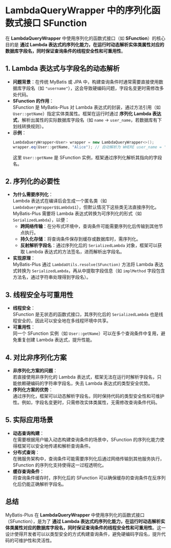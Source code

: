 # LambdaQueryWrapper 中的序列化函数式接口 SFunction

在 **LambdaQueryWrapper** 中使用序列化的函数式接口（如 **SFunction**）的核心目的是 **通过 Lambda 表达式的序列化能力，在运行时动态解析实体类属性对应的数据库字段名，同时保证查询条件的线程安全性和可重用性**。

## 1. Lambda 表达式与字段名的动态解析
- **问题背景**：在传统 MyBatis 或 JPA 中，构建查询条件时通常需要直接使用数据库字段名（如 `"username"`），这会导致硬编码问题，字段名变更时需修改多处代码。
- **SFunction 的作用**：  
  SFunction 是 MyBatis-Plus 对 Lambda 表达式的封装，通过方法引用（如 `User::getName`）指定实体类属性。框架在运行时通过 **序列化 Lambda 表达式**，解析出属性的实际数据库字段名（如 `name` → `user_name`，若数据库有下划线转换规则）。
- **示例**：
  ```java
  LambdaQueryWrapper<User> wrapper = new LambdaQueryWrapper<>();
  wrapper.eq(User::getName, "Alice"); // 自动解析为 WHERE user_name = 'Alice'
  ```
  这里 `User::getName` 是 SFunction 实例，框架通过序列化解析其指向的字段名。

## 2. 序列化的必要性
- **为什么需要序列化**：  
  Lambda 表达式在编译后会生成一个匿名类（如 `LambdaQueryWrapper$$Lambda$1`），但默认情况下这些类无法直接序列化。MyBatis-Plus 需要将 Lambda 表达式转换为可序列化的形式（如 `SerializedLambda`），以便：
    - **跨网络传输**：在分布式环境中，查询条件可能需要序列化后传输到其他节点执行。
    - **持久化存储**：将查询条件保存到缓存或数据库时，需序列化。
    - **反射解析字段名**：通过序列化后的 `SerializedLambda` 对象，框架可以获取 Lambda 表达式的方法签名，进而解析出字段名。
- **实现原理**：  
  MyBatis-Plus 通过 `LambdaUtils.resolve(SFunction)` 方法将 Lambda 表达式转换为 `SerializedLambda`，再从中提取字段信息（如 `implMethod` 字段包含方法名，通过字符串处理得到字段名）。

## 3. 线程安全与可重用性
- **线程安全**：  
  SFunction 是无状态的函数式接口，其序列化后的 `SerializedLambda` 也是线程安全的，因此可以安全地在多线程环境中共享。
- **可重用性**：  
  同一个 SFunction 实例（如 `User::getName`）可以在多个查询条件中复用，避免重复创建 Lambda 表达式，提升性能。

## 4. 对比非序列化方案
- **非序列化方案的问题**：  
  若直接使用非序列化的 Lambda 表达式，框架无法在运行时解析字段名，只能依赖硬编码的字符串字段名，失去 Lambda 表达式的类型安全优势。
- **序列化方案的优势**：  
  通过序列化，框架可以动态解析字段名，同时保持代码的类型安全性和可维护性。例如，字段名变更时，只需修改实体类属性，无需修改查询条件代码。

## 5. 实际应用场景
- **动态查询构建**：  
  在需要根据用户输入动态构建查询条件的场景中，SFunction 的序列化能力使得框架可以安全地传递和解析查询条件。
- **分布式查询**：  
  在微服务架构中，查询条件可能需要序列化后通过网络传输到其他服务执行，SFunction 的序列化支持使得这一过程透明化。
- **缓存查询条件**：  
  将查询条件缓存时，序列化后的 SFunction 可以确保缓存的查询条件在反序列化后仍能正确解析字段名。

## 总结
MyBatis-Plus 在 **LambdaQueryWrapper** 中使用序列化的函数式接口（SFunction），是为了 **通过 Lambda 表达式的序列化能力，在运行时动态解析实体类属性对应的数据库字段名，同时保证查询条件的线程安全性和可重用性**。这一设计使得开发者可以以类型安全的方式构建查询条件，避免硬编码字段名，提升代码的可维护性和灵活性。